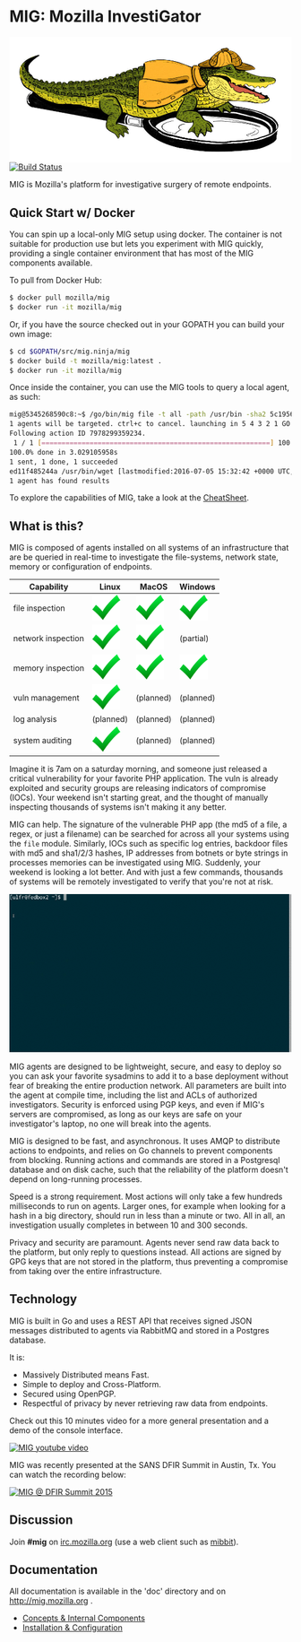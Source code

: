 MIG: Mozilla InvestiGator
=========================
<img style="float: right" src="doc/.files/MIG-logo-CC-small.jpg" size="300px">

[![Build Status](https://travis-ci.org/mozilla/mig.svg?branch=master)](https://travis-ci.org/mozilla/mig)

MIG is Mozilla's platform for investigative surgery of remote endpoints.

Quick Start w/ Docker
---------------------

You can spin up a local-only MIG setup using docker. The container is not suitable for production use but
lets you experiment with MIG quickly, providing a single container environment that has most of the MIG components
available.

To pull from Docker Hub:

```bash
$ docker pull mozilla/mig
$ docker run -it mozilla/mig
```

Or, if you have the source checked out in your GOPATH you can build your own image:

```bash
$ cd $GOPATH/src/mig.ninja/mig
$ docker build -t mozilla/mig:latest .
$ docker run -it mozilla/mig
```

Once inside the container, you can use the MIG tools to query a local agent, as such:

```bash
mig@5345268590c8:~$ /go/bin/mig file -t all -path /usr/bin -sha2 5c1956eba492b2c3fffd8d3e43324b5c477c22727385be226119f7ffc24aad3f
1 agents will be targeted. ctrl+c to cancel. launching in 5 4 3 2 1 GO
Following action ID 7978299359234.
 1 / 1 [=========================================================] 100.00% 0/s4s
100.0% done in 3.029105958s
1 sent, 1 done, 1 succeeded
ed11f485244a /usr/bin/wget [lastmodified:2016-07-05 15:32:42 +0000 UTC, mode:-rwxr-xr-x, size:419080] in search 's1'
1 agent has found results
```

To explore the capabilities of MIG, take a look at the [CheatSheet](https://github.com/mozilla/mig/blob/master/doc/cheatsheet.rst).

What is this?
-------------

MIG is composed of agents installed on all systems of an infrastructure that are
be queried in real-time to investigate the file-systems, network state, memory
or configuration of endpoints.

| Capability        | Linux | MacOS | Windows |
| ----------------- | ----- | ----- | ------- |
| file inspection   | ![check](doc/.files/check_mark_green.png) | ![check](doc/.files/check_mark_green.png) | ![check](doc/.files/check_mark_green.png) |
| network inspection| ![check](doc/.files/check_mark_green.png) | ![check](doc/.files/check_mark_green.png) | (partial) |
| memory inspection | ![check](doc/.files/check_mark_green.png) | ![check](doc/.files/check_mark_green.png) | ![check](doc/.files/check_mark_green.png) |
| vuln management   | ![check](doc/.files/check_mark_green.png) | (planned) | (planned) |
| log analysis      | (planned) | (planned) | (planned) |
| system auditing   | ![check](doc/.files/check_mark_green.png) | (planned) | (planned) |

Imagine it is 7am on a saturday morning, and someone just released a
critical vulnerability for your favorite PHP application. The vuln is already
exploited and security groups are releasing indicators of compromise (IOCs).
Your weekend isn't starting great, and the thought of manually inspecting
thousands of systems isn't making it any better.

MIG can help. The signature of the vulnerable PHP app (the md5 of a file, a regex,
or just a filename) can be searched for across all your systems using
the `file` module. Similarly, IOCs such as specific log entries, backdoor files
with md5 and sha1/2/3 hashes, IP addresses from botnets or byte
strings in processes memories can be investigated using MIG. Suddenly, your
weekend is looking a lot better. And with just a few commands, thousands of systems
will be remotely investigated to verify that you're not at risk.

![MIG command line demo](doc/.files/mig-cmd-demo.gif)

MIG agents are designed to be lightweight, secure, and easy to deploy so you can
ask your favorite sysadmins to add it to a base deployment without fear of
breaking the entire production network. All parameters are built into the agent
at compile time, including the list and ACLs of authorized investigators.
Security is enforced using PGP keys, and even if MIG's servers are compromised,
as long as our keys are safe on your investigator's laptop, no one will break
into the agents.

MIG is designed to be fast, and asynchronous. It uses AMQP to distribute actions
to endpoints, and relies on Go channels to prevent components from blocking.
Running actions and commands are stored in a Postgresql database and on disk cache,
such that the reliability of the platform doesn't depend on long-running processes.

Speed is a strong requirement. Most actions will only take a few hundreds
milliseconds to run on agents. Larger ones, for example when looking for a hash in
a big directory, should run in less than a minute or two. All in all, an
investigation usually completes in between 10 and 300 seconds.

Privacy and security are paramount. Agents never send raw data back to the
platform, but only reply to questions instead. All actions are signed by GPG
keys that are not stored in the platform, thus preventing a compromise from
taking over the entire infrastructure.

Technology
----------
MIG is built in Go and uses a REST API that receives signed JSON messages distributed
to agents via RabbitMQ and stored in a Postgres database.

It is:
* Massively Distributed means Fast.
* Simple to deploy and Cross-Platform.
* Secured using OpenPGP.
* Respectful of privacy by never retrieving raw data from endpoints.

Check out this 10 minutes video for a more general presentation and a demo of
the console interface.

[![MIG youtube video](http://img.youtube.com/vi/wJwj5YB6FFA/0.jpg)](http://www.youtube.com/watch?v=wJwj5YB6FFA)

MIG was recently presented at the SANS DFIR Summit in Austin, Tx. You can watch the recording below:

[![MIG @ DFIR Summit 2015](http://img.youtube.com/vi/pLyKPf3VsxM/0.jpg)](http://www.youtube.com/watch?v=pLyKPf3VsxM)

Discussion
----------
Join **#mig** on [irc.mozilla.org](https://wiki.mozilla.org/IRC) (use a web
client such as [mibbit](https://chat.mibbit.com)).

Documentation
-------------
All documentation is available in the 'doc' directory and on http://mig.mozilla.org .
* [Concepts & Internal Components](doc/concepts.rst)
* [Installation & Configuration](doc/configuration.rst)
